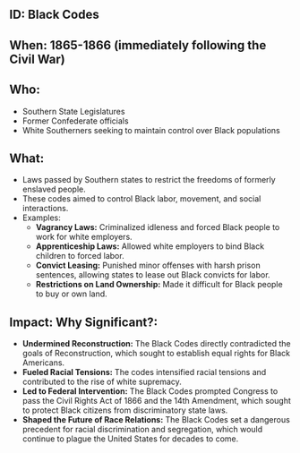 ## ID: Black Codes

## When: 1865-1866 (immediately following the Civil War)

## Who: 
* Southern State Legislatures 
* Former Confederate officials
* White Southerners seeking to maintain control over Black populations

## What: 
* Laws passed by Southern states to restrict the freedoms of formerly enslaved people.
* These codes aimed to control Black labor, movement, and social interactions.
* Examples:
    * **Vagrancy Laws:**  Criminalized idleness and forced Black people to work for white employers.
    * **Apprenticeship Laws:** Allowed white employers to bind Black children to forced labor.
    * **Convict Leasing:** Punished minor offenses with harsh prison sentences, allowing states to lease out Black convicts for labor.
    * **Restrictions on Land Ownership:** Made it difficult for Black people to buy or own land.

## Impact: Why Significant?: 
* **Undermined Reconstruction:** The Black Codes directly contradicted the goals of Reconstruction, which sought to establish equal rights for Black Americans.
* **Fueled Racial Tensions:** The codes intensified racial tensions and contributed to the rise of white supremacy.
* **Led to Federal Intervention:** The Black Codes prompted Congress to pass the Civil Rights Act of 1866 and the 14th Amendment, which sought to protect Black citizens from discriminatory state laws.
* **Shaped the Future of Race Relations:** The Black Codes set a dangerous precedent for racial discrimination and segregation, which would continue to plague the United States for decades to come. 
